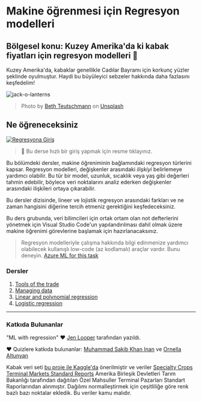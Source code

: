 # Makine öğrenmesi için Regresyon modelleri
## Bölgesel konu: Kuzey Amerika'da ki kabak fiyatları için regresyon modelleri 🎃 

Kuzey Amerika'da, kabaklar genellikle Cadılar Bayramı için korkunç yüzler şeklinde oyulmuştur. Haydi bu büyüleyici sebzeler hakkında daha fazlasını keşfedelim!

![jack-o-lanterns](./images/jack-o-lanterns.jpg)
> Photo by <a href="https://unsplash.com/@teutschmann?utm_source=unsplash&utm_medium=referral&utm_content=creditCopyText">Beth Teutschmann</a> on <a href="https://unsplash.com/s/photos/jack-o-lanterns?utm_source=unsplash&utm_medium=referral&utm_content=creditCopyText">Unsplash</a>
  
## Ne öğreneceksiniz

[![Regresyona Giriş](https://img.youtube.com/vi/5QnJtDad4iQ/0.jpg)](https://youtu.be/5QnJtDad4iQ "Regresyona giriş videosu - İzlemek için tıklayınız!")
> 🎥 Bu derse hızlı bir giriş yapmak için resme tıklayınız.

Bu bölümdeki dersler, makine öğreniminin bağlamındaki regresyon türlerini kapsar. Regresyon modelleri, değişkenler arasındaki _ilişkiyi_ belirlemeye yardımcı olabilir. Bu tür bir model, uzunluk, sıcaklık veya yaş gibi değerleri tahmin edebilir, böylece veri noktalarını analiz ederken değişkenler arasındaki ilişkileri ortaya çıkarabilir.

Bu dersler dizisinde, lineer ve lojistik regresyon arasındaki farkları ve ne zaman hangisini diğerine tercih etmeniz gerektiğini keşfedeceksiniz.

Bu ders grubunda, veri bilimcileri için ortak ortam olan not defterlerini yönetmek için Visual Studio Code'un yapılandırılması dahil olmak üzere makine öğrenimi görevlerine başlamak için hazırlanacaksınız. 

> Regresyon modelleriyle çalışma hakkında bilgi edinmenize yardımcı olabilecek kullanışlı low-code (az kodlamalı) araçlar vardır. Bunu deneyin. [Azure ML for this task](https://docs.microsoft.com/learn/modules/create-regression-model-azure-machine-learning-designer/?WT.mc_id=academic-15963-cxa)

### Dersler

1. [Tools of the trade](1-Tools/README.md)
2. [Managing data](2-Data/README.md)
3. [Linear and polynomial regression](3-Linear/README.md)
4. [Logistic regression](4-Logistic/README.md)

---
### Katkıda Bulunanlar

"ML with regression"  ♥️  [Jen Looper](https://twitter.com/jenlooper) tarafından yazıldı.

♥️ Quizlere katkıda bulunanlar: [Muhammad Sakib Khan Inan](https://twitter.com/Sakibinan) ve [Ornella Altunyan](https://twitter.com/ornelladotcom)

Kabak veri seti [bu proje ile Kaggle'da](https://www.kaggle.com/usda/a-year-of-pumpkin-prices) önerilmiştir ve veriler [Specialty Crops Terminal Markets Standard Reports](https://www.marketnews.usda.gov/mnp/fv-report-config-step1?type=termPrice) Amerika Birleşik Devletleri Tarım Bakanlığı tarafından dağıtılan Özel Mahsuller Terminal Pazarları Standart Raporlarından alınmıştır. Dağılımı normalleştirmek için çeşitliliğe göre renk bazlı bazı noktalar ekledik. Bu veriler kamu malıdır.

